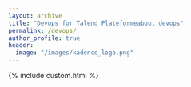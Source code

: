 ```yaml
---
layout: archive
title: "Devops for Talend Plateformeabout devops"
permalink: /devops/
author_profile: true
header:
  image: "/images/kadence_logo.png"
---
```

{% include custom.html %}
